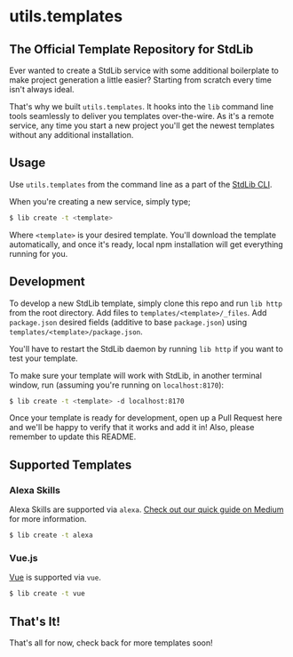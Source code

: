# utils.templates

## The Official Template Repository for StdLib

Ever wanted to create a StdLib service with some additional boilerplate to
make project generation a little easier? Starting from scratch every time isn't
always ideal.

That's why we built `utils.templates`. It hooks into the `lib` command line
tools seamlessly to deliver you templates over-the-wire. As it's a remote
service, any time you start a new project you'll get the newest templates
without any additional installation.

## Usage

Use `utils.templates` from the command line as a part of the [StdLib CLI](https://github.com/stdlib/lib).

When you're creating a new service, simply type;

```bash
$ lib create -t <template>
```

Where `<template>` is your desired template. You'll download the template
automatically, and once it's ready, local npm installation will get everything
running for you.

## Development

To develop a new StdLib template, simply clone this repo and run `lib http`
from the root directory. Add files to `templates/<template>/_files`.
Add `package.json` desired fields (additive to base `package.json`) using
`templates/<template>/package.json`.

You'll have to restart the StdLib daemon by running `lib http` if you want
to test your template.

To make sure your template will work with StdLib, in another terminal window,
run (assuming you're running on `localhost:8170`):

```bash
$ lib create -t <template> -d localhost:8170
```

Once your template is ready for development, open up a Pull Request here and
we'll be happy to verify that it works and add it in! Also, please remember to
update this README.

## Supported Templates

### Alexa Skills

Alexa Skills are supported via `alexa`.
[Check out our quick guide on Medium](https://hackernoon.com/build-an-alexa-skill-in-7-minutes-flat-with-node-js-and-stdlib-70611f58c37f)
for more information.

```bash
$ lib create -t alexa
```

### Vue.js

[Vue](https://vuejs.org) is supported via `vue`.

```bash
$ lib create -t vue
```

## That's It!

That's all for now, check back for more templates soon!
